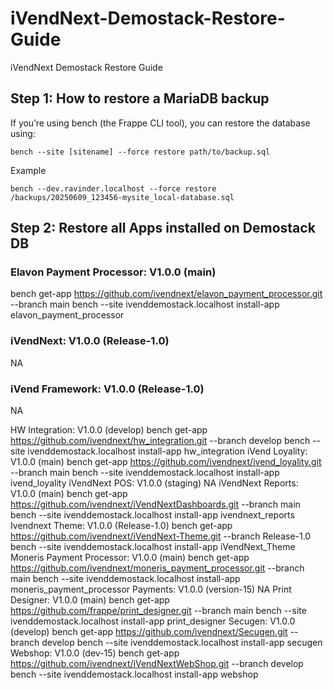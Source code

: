 # iVendNext-Demostack-Restore-Guide
iVendNext Demostack Restore Guide
## Step 1: How to restore a MariaDB backup

If you’re using bench (the Frappe CLI tool), you can restore the database using:
    
    bench --site [sitename] --force restore path/to/backup.sql
    
Example

    bench --dev.ravinder.localhost --force restore /backups/20250609_123456-mysite_local-database.sql

## Step 2: Restore all Apps installed on Demostack DB


### Elavon Payment Processor: V1.0.0 (main)

  bench get-app https://github.com/ivendnext/elavon_payment_processor.git --branch main
  bench --site ivenddemostack.localhost install-app elavon_payment_processor
 
### iVendNext: V1.0.0 (Release-1.0)

 NA
 
### iVend Framework: V1.0.0 (Release-1.0)

 NA
 
HW Integration: V1.0.0 (develop)
 bench get-app https://github.com/ivendnext/hw_integration.git --branch develop
 bench --site ivenddemostack.localhost install-app hw_integration
iVend Loyality: V1.0.0 (main)
 bench get-app https://github.com/ivendnext/ivend_loyality.git --branch main
 bench --site ivenddemostack.localhost install-app ivend_loyality
iVendNext POS: V1.0.0 (staging)
 NA
iVendNext Reports: V1.0.0 (main)
 bench get-app https://github.com/ivendnext/iVendNextDashboards.git --branch main
 bench --site ivenddemostack.localhost install-app ivendnext_reports
Ivendnext Theme: V1.0.0 (Release-1.0)
 bench get-app https://github.com/ivendnext/iVendNext-Theme.git --branch Release-1.0
 bench --site ivenddemostack.localhost install-app iVendNext_Theme
Moneris Payment Processor: V1.0.0 (main)
 bench get-app https://github.com/ivendnext/moneris_payment_processor.git --branch main
 bench --site ivenddemostack.localhost install-app moneris_payment_processor
Payments: V1.0.0 (version-15)
 NA
Print Designer: V1.0.0 (main)
 bench get-app https://github.com/frappe/print_designer.git --branch main
 bench --site ivenddemostack.localhost install-app print_designer
Secugen: V1.0.0 (develop)
 bench get-app https://github.com/ivendnext/Secugen.git --branch develop
 bench --site ivenddemostack.localhost install-app secugen
Webshop: V1.0.0 (dev-15)
 bench get-app https://github.com/ivendnext/iVendNextWebShop.git --branch develop
 bench --site ivenddemostack.localhost install-app webshop
